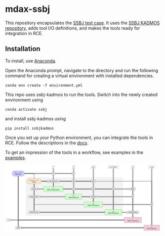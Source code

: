 # mdax-ssbj

This repository encapsulates the [SSBJ test case](http://ntrs.nasa.gov/archive/nasa/casi.ntrs.nasa.gov/19980234657.pdf).
It uses the [SSBJ KADMOS repository](https://bitbucket.org/imcovangent/ssbjkadmos/src/master/), adds tool I/O definitions, and makes the tools ready for integration in RCE. 

## Installation

To install, use [Anaconda](https://www.anaconda.com/products/individual). 

Open the Anaconda prompt, navigate to the directory and run the following command for creating a virtual environment with installed dependencies.
```
conda env create -f environment.yml
```
This repo uses ssbj-kadmos to run the tools. Switch into the newly created environment using 
```
conda activate ssbj
```
and install ssbj-kadmos using 
```
pip install ssbjkadmos
```
Once you set up your Python environment, you can integrate the tools in RCE. Follow the descriptions in 
the [docs](./doc/rce-tool-integration.pdf).

To get an impression of the tools in a workflow, see examples in the [examples](./example/html/mdax_ssbj_opt.html).

![SSBJ Workflow](./static/xdsm_mdax_SSBJ_OPT.svg "SSBJ Optimization Workflow Example")
